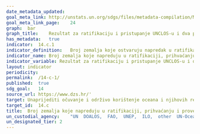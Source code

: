 ```yaml
---	
date_metadata_updated:	
goal_meta_link:	http://unstats.un.org/sdgs/files/metadata-compilation/Metadata-Goal-14.pdf'
goal_meta_link_page:	24
graph:	bar
graph_title:	Rezultat za ratifikaciju i pristupanje UNCLOS-u i dva provedbena sporazuma (%)
has_metadata:	true
indicator:	14.c.1
indicator_definition:	Broj zemalja koje ostvaruju napredak u ratifikaciji, prihvaćanju i provedbi putem pravnih, političkih i institucionalnih okvira, instrumenata povezanih s oceanom koji provode međunarodno pravo, kako je izraženo u Konvenciji Ujedinjenih naroda o pravu mora (UNCLOS), za očuvanje i održivo korištenje oceanima i njihovim resursima.
indicator_name:	Broj zemalja koje napreduju u ratifikaciji, prihvaćanju i provedbi pravnih, političkih i institucionalnih okvira, instrumenata vezanih uz ocean koji provode međunarodno pravo, što se odražava u Konvenciji Ujedinjenih naroda o pravu mora, radi očuvanja i održivog korištenja oceana i njihovih resursa.
indicator_variable:	Rezultat za ratifikaciju i pristupanje UNCLOS-u i dva provedbena sporazuma (%)
layout:	indicator
periodicity:	
permalink:	/14-c-1/
published:	true
sdg_goal:	14
source_url:	https://www.dzs.hr/'
target:	Unaprijediti očuvanje i održivo korištenje oceana i njihovih resursa primjenom zakona koji se odražava u Konvenciji Ujedinjenih naroda o pravu mora, kojim se osigurava pravni okvir za očuvanje i održivo korištenje oceana i njihovih resursa, kako je navedeno u stavku 158 " Budućnost koju želimo "
target_id:	14.c
title:	Broj zemalja koje napreduju u ratifikaciji, prihvaćanju i provedbi pravnih, političkih i institucionalnih okvira, instrumenata vezanih uz ocean koji provode međunarodno pravo, što se odražava u Konvenciji Ujedinjenih naroda o pravu mora, radi očuvanja i održivog korištenja oceana i njihovih resursa
un_custodial_agency:	"UN  DOALOS,  FAO,  UNEP,  ILO,  other  UN-Oceans  agencies"
un_designated_tier:	2
---	
```

